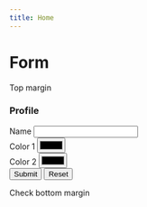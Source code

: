 ```yaml
---
title: Home
---
```

# Form

Top margin

<form prevent-default data-personal>
<h3>Profile</h3>

<div>
  <label for="name">Name</label>
  <input type="text" id="name" name="name" required>
</div>

<div>
  <label for="color1">Color 1</label>
  <input type="color" id="color1" name="color1">
</div>

<div>
  <label for="color2">Color 2</label>
  <input type="color" id="color2" name="color2">
</div>

<!-- Button -->
<div>
  <input type="submit" value="Submit">
  <input type="reset" name="" value="Reset">
</div>

</form>

Check bottom margin